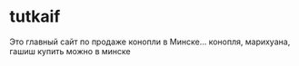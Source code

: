 # tutkaif
Это главный сайт по продаже конопли в Минске... конопля, марихуана, гашиш купить можно в минске
